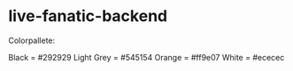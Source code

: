 # live-fanatic-backend


Colorpallete:

Black = #292929
Light Grey = #545154
Orange = #ff9e07
White = #ececec